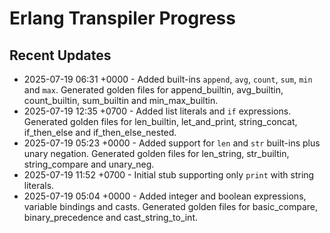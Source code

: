 # Erlang Transpiler Progress

## Recent Updates
 - 2025-07-19 06:31 +0000 - Added built-ins `append`, `avg`, `count`, `sum`,
  `min` and `max`. Generated golden files for append_builtin, avg_builtin,
  count_builtin, sum_builtin and min_max_builtin.
- 2025-07-19 12:35 +0700 - Added list literals and `if` expressions. Generated
  golden files for len_builtin, let_and_print, string_concat, if_then_else and
  if_then_else_nested.
- 2025-07-19 05:23 +0000 - Added support for `len` and `str` built-ins plus unary negation. Generated golden files for len_string, str_builtin, string_compare and unary_neg.
- 2025-07-19 11:52 +0700 - Initial stub supporting only `print` with string literals.
- 2025-07-19 05:04 +0000 - Added integer and boolean expressions, variable bindings and casts. Generated golden files for basic_compare, binary_precedence and cast_string_to_int.
